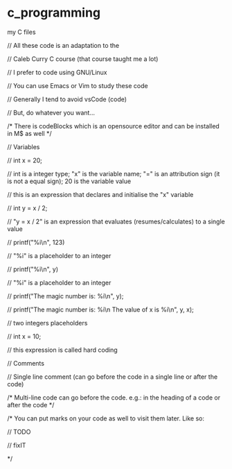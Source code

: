 # c_programming

my C files

// All these code is an adaptation to the 

// Caleb Curry C course (that course taught me a lot) 

// I prefer to code using GNU/Linux

// You can use Emacs or Vim to study these code

// Generally I tend to avoid vsCode (code)

// But, do whatever you want...

/* There is codeBlocks which is an opensource editor and can be installed in M$ as well */

// Variables

// int x = 20;

// int is a integer type; "x" is the variable name; "=" is an attribution sign (it is not a equal sign); 20 is the variable value

// this is an expression that declares and initialise the "x" variable

// int y = x / 2;

// "y = x / 2" is an expression that evaluates (resumes/calculates) to a single value

// printf("%i\n", 123)

// "%i" is a placeholder to an integer

// printf("%i\n", y)

// "%i" is a placeholder to an integer

// printf("The magic number is: %i\n", y);

// printf("The magic number is: %i\n The value of x is %i\n", y, x);

// two integers placeholders

// int x = 10;

// this expression is called hard coding

// Comments

// Single line comment (can go before the code in a single line or after the code)

/* Multi-line 
code can go before the code. e.g.: in the heading of a code or after
the code  */

/* You can put marks on your code as well to visit them later. Like
so: 

// TODO

// fixIT

*/

